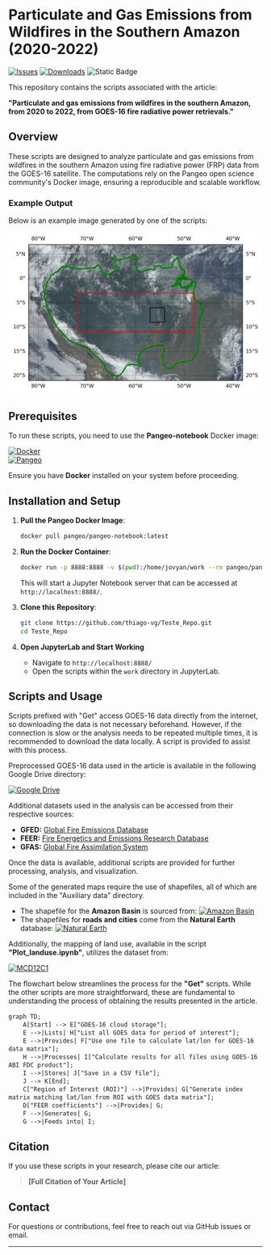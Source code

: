 # Particulate and Gas Emissions from Wildfires in the Southern Amazon (2020-2022)

[![Issues](https://img.shields.io/github/issues/thiago-vg/GOES-Fire-Inventory)](https://github.com/thiago-vg/GOES-Fire-Inventory/issues)
[![Downloads](https://img.shields.io/github/downloads/thiago-vg/GOES-Fire-Inventory/total)](https://github.com/thiago-vg/GOES-Fire-Inventory/releases)
![Static Badge](https://img.shields.io/badge/lines%20of%20code-6k%2B-green)

This repository contains the scripts associated with the article:

**"Particulate and gas emissions from wildfires in the southern Amazon, from 2020 to 2022, from GOES-16 fire radiative power retrievals."**

## Overview
These scripts are designed to analyze particulate and gas emissions from wildfires in the southern Amazon using fire radiative power (FRP) data from the GOES-16 satellite. The computations rely on the Pangeo open science community's Docker image, ensuring a reproducible and scalable workflow.

### Example Output
Below is an example image generated by one of the scripts:

![Example Output](Images/True_color_amazon.png)

## Prerequisites
To run these scripts, you need to use the **Pangeo-notebook** Docker image:

[![Docker](https://img.shields.io/badge/Docker-Hub-blue?logo=docker)](https://hub.docker.com/r/pangeo/pangeo-notebook)  
[![Pangeo](https://img.shields.io/badge/Pangeo-Open%20Science-green?logo=python)](https://www.pangeo.io/)

Ensure you have **Docker** installed on your system before proceeding.

## Installation and Setup

1. **Pull the Pangeo Docker Image**:
   ```sh
   docker pull pangeo/pangeo-notebook:latest
   ```

2. **Run the Docker Container**:
   ```sh
   docker run -p 8888:8888 -v $(pwd):/home/jovyan/work --rm pangeo/pangeo-notebook
   ```
   This will start a Jupyter Notebook server that can be accessed at `http://localhost:8888/`.

3. **Clone this Repository**:
   ```sh
   git clone https://github.com/thiago-vg/Teste_Repo.git
   cd Teste_Repo
   ```

4. **Open JupyterLab and Start Working**
   - Navigate to `http://localhost:8888/`
   - Open the scripts within the `work` directory in JupyterLab.

## Scripts and Usage
Scripts prefixed with "Get" access GOES-16 data directly from the internet, so downloading the data is not necessary beforehand. However, if the connection is slow or the analysis needs to be repeated multiple times, it is recommended to download the data locally. A script is provided to assist with this process.

Preprocessed GOES-16 data used in the article is available in the following Google Drive directory:

[![Google Drive](https://img.shields.io/badge/Google%20Drive-Preprocessed%20GOES--16%20Data-yellow?logo=google-drive)](https://drive.google.com/drive/folders/1W61s7nVHnFUXPmcWT-ygnxPznFd-3ama?usp=sharing)

Additional datasets used in the analysis can be accessed from their respective sources:

- **GFED:** [Global Fire Emissions Database](https://www.globalfiredata.org/data.html)
- **FEER:** [Fire Energetics and Emissions Research Database](https://feer.gsfc.nasa.gov/data/emissions/)
- **GFAS:** [Global Fire Assimilation System](https://ads.atmosphere.copernicus.eu/datasets/cams-global-fire-emissions-gfas?tab=download)

Once the data is available, additional scripts are provided for further processing, analysis, and visualization.

Some of the generated maps require the use of shapefiles, all of which are included in the "Auxiliary data" directory.

- The shapefile for the **Amazon Basin** is sourced from: [![Amazon Basin](https://img.shields.io/badge/Amazon_Basin-Map-blue)](https://cartographyvectors.com/map/1255-amazon-basin)
- The shapefiles for **roads and cities** come from the **Natural Earth** database: [![Natural Earth](https://img.shields.io/badge/Natural_Earth-Data-green)](https://www.naturalearthdata.com/)

Additionally, the mapping of land use, available in the script **"Plot_landuse.ipynb"**, utilizes the dataset from:

[![MCD12C1](https://img.shields.io/badge/NASA-Earthdata-orange?logo=nasa)](https://www.earthdata.nasa.gov/data/catalog?keyword=MCD12C1)

The flowchart below streamlines the process for the **"Get"** scripts. While the other scripts are more straightforward, these are fundamental to understanding the process of obtaining the results presented in the article.  

```mermaid
graph TD;
    A[Start] --> E["GOES-16 cloud storage"];
    E -->|Lists| H["List all GOES data for period of interest"];
    E -->|Provides| F["Use one file to calculate lat/lon for GOES-16 data matrix"];
    H -->|Processes| I["Calculate results for all files using GOES-16 ABI FDC product"];
    I -->|Stores| J["Save in a CSV file"];
    J --> K[End];
    C["Region of Interest (ROI)"] -->|Provides| G["Generate index matrix matching lat/lon from ROI with GOES data matrix"];
    D["FEER coefficients"] -->|Provides| G;
    F -->|Generates| G;
    G -->|Feeds into| I;
```


## Citation
If you use these scripts in your research, please cite our article:
> **[Full Citation of Your Article]**

## Contact
For questions or contributions, feel free to reach out via GitHub issues or email.

---
